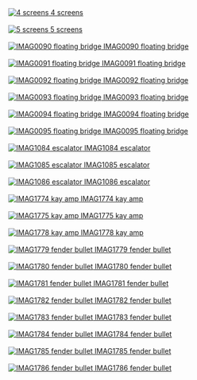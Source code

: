 <a href="4-screens.jpg">
    <img src="thumbs/4-screens.jpg" alt="4 screens"/>
    4 screens
    <br>
</a>
<br>
<a href="5-screens.jpg">
    <img src="thumbs/5-screens.jpg" alt="5 screens"/>
    5 screens
    <br>
</a>
<br>
<a href="IMAG0090-floating-bridge.jpg">
    <img src="thumbs/IMAG0090-floating-bridge.jpg" alt="IMAG0090 floating bridge"/>
    IMAG0090 floating bridge
    <br>
</a>
<br>
<a href="IMAG0091-floating-bridge.jpg">
    <img src="thumbs/IMAG0091-floating-bridge.jpg" alt="IMAG0091 floating bridge"/>
    IMAG0091 floating bridge
    <br>
</a>
<br>
<a href="IMAG0092-floating-bridge.jpg">
    <img src="thumbs/IMAG0092-floating-bridge.jpg" alt="IMAG0092 floating bridge"/>
    IMAG0092 floating bridge
    <br>
</a>
<br>
<a href="IMAG0093-floating-bridge.jpg">
    <img src="thumbs/IMAG0093-floating-bridge.jpg" alt="IMAG0093 floating bridge"/>
    IMAG0093 floating bridge
    <br>
</a>
<br>
<a href="IMAG0094-floating-bridge.jpg">
    <img src="thumbs/IMAG0094-floating-bridge.jpg" alt="IMAG0094 floating bridge"/>
    IMAG0094 floating bridge
    <br>
</a>
<br>
<a href="IMAG0095-floating-bridge.jpg">
    <img src="thumbs/IMAG0095-floating-bridge.jpg" alt="IMAG0095 floating bridge"/>
    IMAG0095 floating bridge
    <br>
</a>
<br>
<a href="IMAG1084-escalator.jpg">
    <img src="thumbs/IMAG1084-escalator.jpg" alt="IMAG1084 escalator"/>
    IMAG1084 escalator
    <br>
</a>
<br>
<a href="IMAG1085-escalator.jpg">
    <img src="thumbs/IMAG1085-escalator.jpg" alt="IMAG1085 escalator"/>
    IMAG1085 escalator
    <br>
</a>
<br>
<a href="IMAG1086-escalator.jpg">
    <img src="thumbs/IMAG1086-escalator.jpg" alt="IMAG1086 escalator"/>
    IMAG1086 escalator
    <br>
</a>
<br>
<a href="IMAG1774-kay-amp.jpg">
    <img src="thumbs/IMAG1774-kay-amp.jpg" alt="IMAG1774 kay amp"/>
    IMAG1774 kay amp
    <br>
</a>
<br>
<a href="IMAG1775-kay-amp.jpg">
    <img src="thumbs/IMAG1775-kay-amp.jpg" alt="IMAG1775 kay amp"/>
    IMAG1775 kay amp
    <br>
</a>
<br>
<a href="IMAG1778-kay-amp.jpg">
    <img src="thumbs/IMAG1778-kay-amp.jpg" alt="IMAG1778 kay amp"/>
    IMAG1778 kay amp
    <br>
</a>
<br>
<a href="IMAG1779-fender-bullet.jpg">
    <img src="thumbs/IMAG1779-fender-bullet.jpg" alt="IMAG1779 fender bullet"/>
    IMAG1779 fender bullet
    <br>
</a>
<br>
<a href="IMAG1780-fender-bullet.jpg">
    <img src="thumbs/IMAG1780-fender-bullet.jpg" alt="IMAG1780 fender bullet"/>
    IMAG1780 fender bullet
    <br>
</a>
<br>
<a href="IMAG1781-fender-bullet.jpg">
    <img src="thumbs/IMAG1781-fender-bullet.jpg" alt="IMAG1781 fender bullet"/>
    IMAG1781 fender bullet
    <br>
</a>
<br>
<a href="IMAG1782-fender-bullet.jpg">
    <img src="thumbs/IMAG1782-fender-bullet.jpg" alt="IMAG1782 fender bullet"/>
    IMAG1782 fender bullet
    <br>
</a>
<br>
<a href="IMAG1783-fender-bullet.jpg">
    <img src="thumbs/IMAG1783-fender-bullet.jpg" alt="IMAG1783 fender bullet"/>
    IMAG1783 fender bullet
    <br>
</a>
<br>
<a href="IMAG1784-fender-bullet.jpg">
    <img src="thumbs/IMAG1784-fender-bullet.jpg" alt="IMAG1784 fender bullet"/>
    IMAG1784 fender bullet
    <br>
</a>
<br>
<a href="IMAG1785-fender-bullet.jpg">
    <img src="thumbs/IMAG1785-fender-bullet.jpg" alt="IMAG1785 fender bullet"/>
    IMAG1785 fender bullet
    <br>
</a>
<br>
<a href="IMAG1786-fender-bullet.jpg">
    <img src="thumbs/IMAG1786-fender-bullet.jpg" alt="IMAG1786 fender bullet"/>
    IMAG1786 fender bullet
    <br>
</a>
<br>
